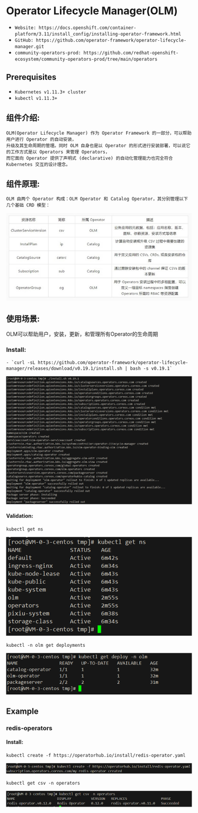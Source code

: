 # Operator Lifecycle Manager(OLM)

- `Website: https://docs.openshift.com/container-platform/3.11/install_config/installing-operator-framework.html`
- `GitHub: https://github.com/operator-framework/operator-lifecycle-manager.git`
- `community-operators-prod: https://github.com/redhat-openshift-ecosystem/community-operators-prod/tree/main/operators`

## Prerequisites
- `Kubernetes v1.11.3+ cluster`
- `kubectl v1.11.3+`

## 组件介绍:
```text
OLM(Operator Lifecycle Manager) 作为 Operator Framework 的一部分，可以帮助用户进行 Operator 的自动安装，
升级及其生命周期的管理。同时 OLM 自身也是以 Operator 的形式进行安装部署，可以说它的工作方式是以 Operators 来管理 Operators，
而它面向 Operator 提供了声明式 (declarative) 的自动化管理能力也完全符合 Kubernetes 交互的设计理念。
```

## 组件原理:
```text
OLM 由两个 Operator 构成：OLM Operator 和 Catalog Operator，其分别管理以下几个基础 CRD 模型：
```
![img.png](img/1.jpg)

## 使用场景:
OLM可以帮助用户，安装，更新，和管理所有Operator的生命周期

### Install:
```text
- `curl -sL https://github.com/operator-framework/operator-lifecycle-manager/releases/download/v0.19.1/install.sh | bash -s v0.19.1`
```
![img](img/install.png)

#### Validation:
```text
kubectl get ns
```
![img](img/ns.png)
```text
kubectl -n olm get deployments
```
![img](img/deploy.png)

## Example

### redis-operators

#### Install:
```text
kubectl create -f https://operatorhub.io/install/redis-operator.yaml
```
![img](img/redis-operators.png)
```text
kubectl get csv -n operators
```
![img](img/csv.png)
